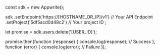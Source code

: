 const sdk = new Appwrite();

sdk
    .setEndpoint('https://[HOSTNAME_OR_IP]/v1') // Your API Endpoint
    .setProject('5df5acd0d48c2') // Your project ID
;

let promise = sdk.users.delete('[USER_ID]');

promise.then(function (response) {
    console.log(response); // Success
}, function (error) {
    console.log(error); // Failure
});